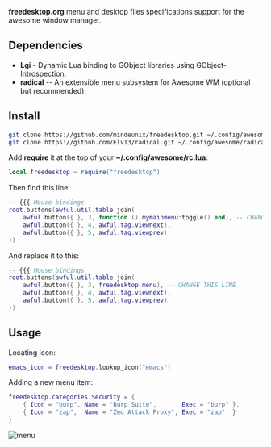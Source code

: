 **freedesktop.org** menu and desktop files specifications support for the awesome window manager.

## Dependencies

* **Lgi** - Dynamic Lua binding to GObject libraries using GObject-Introspection.
* **radical** -- An extensible menu subsystem for Awesome WM (optional but recommended).

## Install

```bash
git clone https://github.com/mindeunix/freedesktop.git ~/.config/awesome/freedesktop
git clone https://github.com/Elv13/radical.git ~/.config/awesome/radical
```

Add **require** it at the top of your **~/.config/awesome/rc.lua**:

```lua
local freedesktop = require("freedesktop")
```

Then find this line: 
```lua
-- {{{ Mouse bindings
root.buttons(awful.util.table.join(
    awful.button({ }, 3, function () mymainmenu:toggle() end), -- CHANGE THIS LINE
    awful.button({ }, 4, awful.tag.viewnext),
    awful.button({ }, 5, awful.tag.viewprev)
))
```

And replace it to this:
```lua
-- {{{ Mouse bindings
root.buttons(awful.util.table.join(
    awful.button({ }, 3, freedesktop.menu), -- CHANGE THIS LINE
    awful.button({ }, 4, awful.tag.viewnext),
    awful.button({ }, 5, awful.tag.viewprev)
))
```

## Usage

Locating icon:

```lua
emacs_icon = freedesktop.lookup_icon("emacs")
```

Adding a new menu item:

``` lua
freedesktop.categories.Security = {
    { Icon = "burp", Name = "Burp Suite",       Exec = "burp" },
    { Icon = "zap",  Name = "Zed Attack Proxy", Exec = "zap"  }
}
```

![menu](http://i.imgur.com/LBAHkhY.png)
